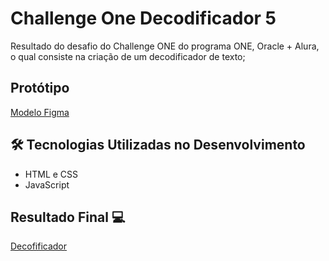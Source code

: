 # Challenge One Decodificador 5
Resultado do desafio do Challenge ONE do programa ONE, Oracle + Alura, o qual consiste na criação de um decodificador de texto;

## Protótipo
[Modelo Figma](https://www.figma.com/file/tvFEYhVfZTjdJ5P24RGV21/Alura-Challenge---Desafio-1---L%C3%B3gica?node-id=16%3A802)

## :hammer_and_wrench: Tecnologias Utilizadas no Desenvolvimento
- HTML e CSS
- JavaScript 

## Resultado Final :computer: 
[Decofificador](https://becaalvarez.github.io/challengeonedecodificador5/)
